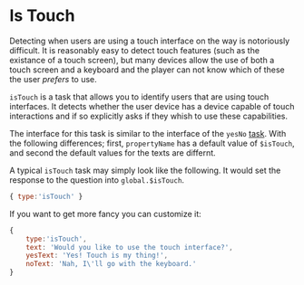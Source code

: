 # Is Touch

Detecting when users are using a touch interface on the way is notoriously difficult.
It is reasonably easy to detect touch features (such as the existance of a touch screen),
but many devices allow the use of both a touch screen and a keyboard and the player can 
not know which of these the user *prefers* to use.

`isTouch` is a task that allows you to identify users that are using touch interfaces.
It detects whether the user device has a device capable of touch interactions and if so
explicitly asks if they whish to use these capabilities.

The interface for this task is similar to the interface of the `yesNo` [task](./yesno.md).
With the following differences; first, `propertyName` has a default value of `$isTouch`, and second the default values for the texts are differnt.

A typical `isTouch` task may simply look like the following.
It would set the response to the question into `global.$isTouch`.

```javascript
{ type:'isTouch' }
```

If you want to get more fancy you can customize it:

```javascript
{ 
    type:'isTouch',
    text: 'Would you like to use the touch interface?',
    yesText: 'Yes! Touch is my thing!',
    noText: 'Nah, I\'ll go with the keyboard.'
}
```
